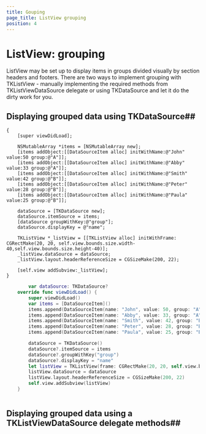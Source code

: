 ```yaml
---
title: Gouping
page_title: ListView grouping
position: 4
---
```


# ListView: grouping 
ListView may be set up to display items in groups divided visually by section headers and footers.
There are two ways to implement grouping with TKListView - manually implementing the required methods from TKListViewDataSource delegate or using TKDataSource and let it do the dirty work for you.
<screenshot>

## Displaying grouped data using TKDataSource##
```Objective-C- (void)viewDidLoad
{
    [super viewDidLoad];
    
    NSMutableArray *items = [NSMutableArray new];
    [items addObject:[[DataSourceItem alloc] initWithName:@"John" value:50 group:@"A"]];
    [items addObject:[[DataSourceItem alloc] initWithName:@"Abby" value:33 group:@"A"]];
    [items addObject:[[DataSourceItem alloc] initWithName:@"Smith" value:42 group:@"B"]];
    [items addObject:[[DataSourceItem alloc] initWithName:@"Peter" value:28 group:@"B"]];
    [items addObject:[[DataSourceItem alloc] initWithName:@"Paula" value:25 group:@"B"]];
    
    dataSource = [TKDataSource new];
    dataSource.itemSource = items;
    [dataSource groupWithKey:@"group"];
    dataSource.displayKey = @"name";

    TKListView *_listView = [[TKListView alloc] initWithFrame: CGRectMake(20, 20, self.view.bounds.size.width-40,self.view.bounds.size.height-40)];
    _listView.dataSource = dataSource;
    _listView.layout.headerReferenceSize = CGSizeMake(200, 22);

    [self.view addSubview:_listView];
}
```
```Swift
	    var dataSource: TKDataSource?
    override func viewDidLoad() {
        super.viewDidLoad()
        var items = [DataSourceItem]()
        items.append(DataSourceItem(name: "John", value: 50, group: "A"))
        items.append(DataSourceItem(name: "Abby", value: 33, group: "A"))
        items.append(DataSourceItem(name: "Smith", value: 42, group: "B"))
        items.append(DataSourceItem(name: "Peter", value: 28, group: "B"))
        items.append(DataSourceItem(name: "Paula", value: 25, group: "B"))

        dataSource = TKDataSource()
        dataSource?.itemSource = items
        dataSource?.groupWithKey("group")
        dataSource?.displayKey = "name"
        let listView = TKListView(frame: CGRectMake(20, 20, self.view.bounds.size.width-40,self.view.bounds.size.height-40))
        listView.dataSource = dataSource
        listView.layout.headerReferenceSize = CGSizeMake(200, 22)
        self.view.addSubview(listView)
    }
```
```C#

```

## Displaying grouped data using a TKListViewDataSource delegate methods##

```Objective-C

```
```Swift

```
```C#

```
